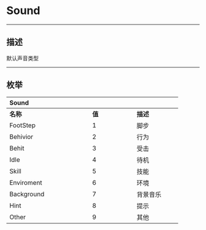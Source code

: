 # Sound

------------------------------------------------------------------------------------------
## 描述

默认声音类型

------------------------------------------------------------------------------------------
## 枚举

|<div style="width:200px">Sound</div>|<div style="width:100px"></div>|<div style="width:100px"></div>|
|:---|:---|:---|
|**名称**|**值**|**描述**|
|FootStep|1|脚步|
|Behivior|2|行为|
|Behit|3|受击|
|Idle|4|待机|
|Skill|5|技能|
|Enviroment|6|环境|
|Background|7|背景音乐|
|Hint|8|提示|
|Other|9|其他|
